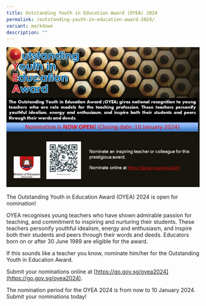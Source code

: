```yaml
---
title: Outstanding Youth in Education Award (OYEA) 2024
permalink: /outstanding-youth-in-education-award-2024/
variant: markdown
description: ""
---
```

![](/images/Picture2.jpg)

The Outstanding Youth in Education Award (OYEA) 2024 is open for nomination!

OYEA recognises young teachers who have shown admirable passion for teaching, and commitment to inspiring and nurturing their students. These teachers personify youthful idealism, energy and enthusiasm, and inspire both their students and peers through their words and deeds. Educators born on or after 30 June 1989 are eligible for the award.

If this sounds like a teacher you know, nominate him/her for the Outstanding Youth in Education Award.

Submit your nominations online at [https://go.gov.sg/oyea2024](https://go.gov.sg/oyea2024).

The nomination period for the OYEA 2024 is from now to 10 January 2024. Submit your nominations today!